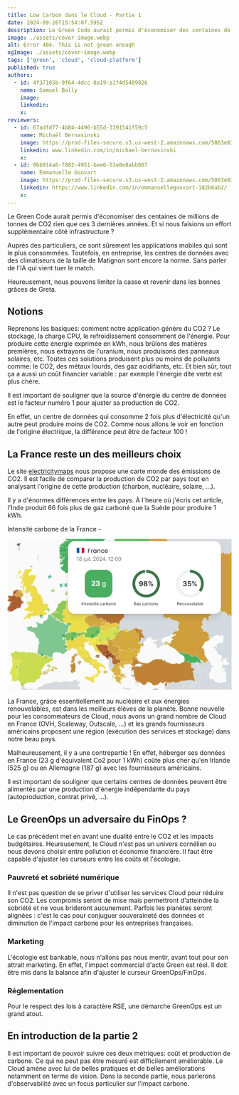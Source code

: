 ```yaml
---
title: Low Carbon dans le Cloud - Partie 1
date: 2024-09-26T15:54:07.595Z
description: Le Green Code aurait permis d'économiser des centaines de millions de tonnes de CO2 rien que ces 3 dernières années. Et si nous faisions un effort supplémentaire côté infrastructure ?  Auprès des part
image: ./assets/cover-image.webp
alt: Error 404. This is not green enough
ogImage: ./assets/cover-image.webp
tags: ['green', 'cloud', 'cloud-platform']
published: true
authors:
  - id: 4f37105b-9f64-4dcc-8a19-a1f4d5489826
    name: Samuel Bally
    image: 
    linkedin: 
    x: 
reviewers:
  - id: 67adfd77-4b84-4496-b55d-3391541f59c5
    name: Michaël Bernasinski
    image: https://prod-files-secure.s3.us-west-2.amazonaws.com/5863e833-64f2-4f13-9f7a-2c92c72b5bbf/82ebd0fe-de28-43f3-ab7b-0431af41baad/Photo_HoppR.png?X-Amz-Algorithm=AWS4-HMAC-SHA256&X-Amz-Content-Sha256=UNSIGNED-PAYLOAD&X-Amz-Credential=AKIAT73L2G45HZZMZUHI%2F20240926%2Fus-west-2%2Fs3%2Faws4_request&X-Amz-Date=20240926T155407Z&X-Amz-Expires=3600&X-Amz-Signature=3cfc8d44f443f642b85c913ba64f62400f9e1921ca1d0ce8c57023d0e35d2346&X-Amz-SignedHeaders=host&x-id=GetObject
    linkedin: www.linkedin.com/in/michael-bernasinski
    x: 
  - id: 0bb914a6-f882-4951-bee6-53e8e8abb807
    name: Emmanuelle Gouvart
    image: https://prod-files-secure.s3.us-west-2.amazonaws.com/5863e833-64f2-4f13-9f7a-2c92c72b5bbf/c88f5dfa-16db-4e6f-acf1-34dd80ee8766/emma_hoppr.png?X-Amz-Algorithm=AWS4-HMAC-SHA256&X-Amz-Content-Sha256=UNSIGNED-PAYLOAD&X-Amz-Credential=AKIAT73L2G45HZZMZUHI%2F20240926%2Fus-west-2%2Fs3%2Faws4_request&X-Amz-Date=20240926T155406Z&X-Amz-Expires=3600&X-Amz-Signature=1fd2e9a0a9bdaa3893499e0fedf86a2bb7a4fbf71c1926bea07781f4c81ea359&X-Amz-SignedHeaders=host&x-id=GetObject
    linkedin: https://www.linkedin.com/in/emmanuellegouvart-182b6ab2/
    x: 
---
```


<!-- markdownlint-disable-file -->


Le Green Code aurait permis d'économiser des centaines de millions de tonnes de CO2 rien que ces 3 dernières années. Et si nous faisions un effort supplémentaire côté infrastructure ?

Auprès des particuliers, ce sont sûrement les applications mobiles qui sont le plus consommées. Toutefois, en entreprise, les centres de données avec des climatiseurs de la taille de Matignon sont encore la norme. Sans parler de l'IA qui vient tuer le match.

Heureusement, nous pouvons limiter la casse et revenir dans les bonnes grâces de Greta.

## Notions

Reprenons les basiques: comment notre application génère du CO2 ? Le stockage, la charge CPU, le refroidissement consomment de l'énergie. Pour produire cette énergie exprimée en kWh, nous brûlons des matières premières, nous extrayons de l'uranium, nous produisons des panneaux solaires, etc. Toutes ces solutions produisent plus ou moins de polluants comme: le CO2, des métaux lourds, des gaz acidifiants, etc. Et bien sûr, tout ça a aussi un coût financier variable : par exemple l'énergie dite verte est plus chère.

Il est important de souligner que la source d'énergie du centre de données est le facteur numéro 1 pour ajuster sa production de CO2.

En effet, un centre de données qui consomme 2 fois plus d'électricité qu'un autre peut produire moins de CO2. Comme nous allons le voir en fonction de l'origine électrique, la différence peut être de facteur 100 !

## La France reste un des meilleurs choix

Le site [electricitymaps](https://app.electricitymaps.com/) nous propose une carte monde des émissions de CO2. Il est facile de comparer la production de CO2 par pays tout en analysant l'origine de cette production (charbon, nucléaire, solaire, …).

Il y a d'énormes différences entre les pays. À l'heure où j'écris cet article, l'Inde produit 66 fois plus de gaz carboné que la Suède pour produire 1 kWh.

Intensité carbone de la France -

![electricity Map de l’Europe](./assets/img1.webp)

La France, grâce essentiellement au nucléaire et aux énergies renouvelables, est dans les meilleurs élèves de la planète. Bonne nouvelle pour les consommateurs de Cloud, nous avons un grand nombre de Cloud en France (OVH, Scaleway, Outscale, …) et les grands fournisseurs américains proposent une région (exécution des services et stockage) dans notre beau pays.

Malheureusement, il y a une contrepartie ! En effet, héberger ses données en France (23 g d'équivalent Co2 pour 1 kWh) coûte plus cher qu'en Irlande (525 g) ou en Allemagne (187 g) avec les fournisseurs américains.

Il est important de souligner que certains centres de données peuvent être alimentés par une production d'énergie indépendante du pays (autoproduction, contrat privé, …).

## Le GreenOps un adversaire du FinOps ?

Le cas précédent met en avant une dualité entre le CO2 et les impacts budgétaires. Heureusement, le Cloud n'est pas un univers cornélien ou nous devons choisir entre pollution et économie financière. Il faut être capable d'ajuster les curseurs entre les coûts et l'écologie.

### Pauvreté et sobriété numérique

Il n'est pas question de se priver d'utiliser les services Cloud pour réduire son CO2. Les compromis seront de mise mais permettront d'atteindre la sobriété et ne vous brideront aucunement. Parfois les planètes seront alignées : c'est le cas pour conjuguer souveraineté des données et diminution de l'impact carbone pour les entreprises françaises.

### Marketing

L'écologie est bankable, nous n'allons pas nous mentir, avant tout pour son attrait marketing. En effet, l'impact commercial d'acte Green est réel. Il doit être mis dans la balance afin d'ajuster le curseur GreenOps/FinOps.

### Réglementation

Pour le respect des lois à caractère RSE, une démarche GreenOps est un grand atout.

## En introduction de la partie 2

Il est important de pouvoir suivre ces deux métriques: coût et production de carbone. Ce qui ne peut pas être mesuré est difficilement améliorable. Le Cloud amène avec lui de belles pratiques et de belles améliorations notamment en terme de vision. Dans la seconde partie, nous parlerons d'observabilité avec un focus particulier sur l'impact carbone.



